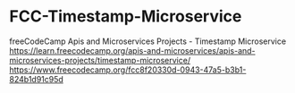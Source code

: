 # FCC-Timestamp-Microservice
freeCodeCamp Apis and Microservices Projects - Timestamp Microservice https://learn.freecodecamp.org/apis-and-microservices/apis-and-microservices-projects/timestamp-microservice/
https://www.freecodecamp.org/fcc8f20330d-0943-47a5-b3b1-824b1d91c95d
